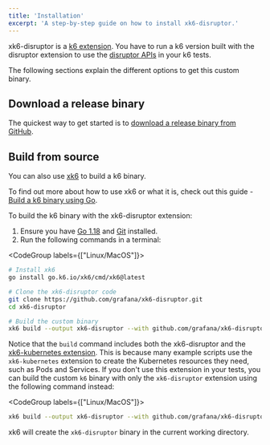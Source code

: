 ```yaml
---
title: 'Installation'
excerpt: 'A step-by-step guide on how to install xk6-disruptor.'
---
```


xk6-disruptor is a [k6 extension](/extensions). You have to run a k6 version built with the disruptor extension to use the [disruptor APIs](/javascript-api/xk6-disruptor/api/) in your k6 tests.

The following sections explain the different options to get this custom binary.

## Download a release binary

The quickest way to get started is to [download a release binary from GitHub](https://github.com/grafana/xk6-disruptor/releases).

## Build from source

You can also use [xk6](https://github.com/grafana/xk6) to build a k6 binary.

To find out more about how to use xk6 or what it is, check out this guide - [Build a k6 binary using Go](/extensions/guides/build-a-k6-binary-using-go/).


To build the k6 binary with the xk6-disruptor extension:
1. Ensure you have [Go 1.18](https://golang.org/doc/install) and [Git](https://git-scm.com/) installed.
2. Run the following commands in a terminal:

<CodeGroup labels={["Linux/MacOS"]}>

```bash
# Install xk6
go install go.k6.io/xk6/cmd/xk6@latest

# Clone the xk6-disruptor code
git clone https://github.com/grafana/xk6-disruptor.git
cd xk6-disruptor

# Build the custom binary 
xk6 build --output xk6-disruptor --with github.com/grafana/xk6-disruptor=. --with github.com/grafana/xk6-kubernetes
```

</CodeGroup>


Notice that the `build` command includes both the xk6-disruptor and the [xk6-kubernetes extension](https://github.com/grafana/xk6-kubernetes).
This is because many example scripts use the `xk6-kubernetes` extension to create the Kubernetes resources they need, such as Pods and Services.
If you don't use this extension in your tests, you can build the custom `k6` binary with only the `xk6-disruptor` extension using the following command instead:


<CodeGroup labels={["Linux/MacOS"]}>

```bash
xk6 build --output xk6-disruptor --with github.com/grafana/xk6-disruptor=.
```

</CodeGroup>

xk6 will create the `xk6-disruptor` binary in the current working directory.